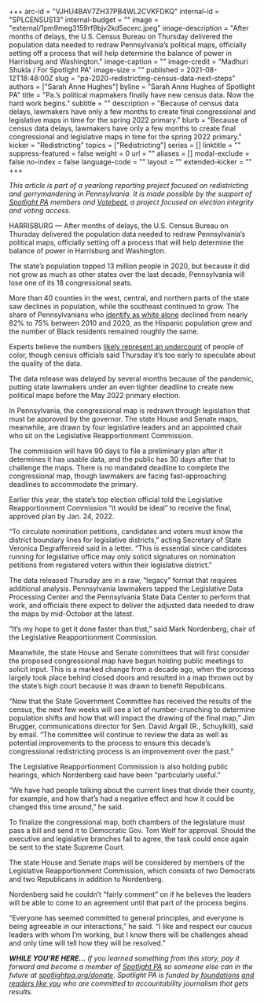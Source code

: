 +++
arc-id = "VJHU4BAV7ZH37PB4WL2CVKFDKQ"
internal-id = "SPLCENSUS13"
internal-budget = ""
image = "external/1pm9meg3159rf9bjv2kd5acerc.jpeg"
image-description = "After months of delays, the U.S. Census Bureau on Thursday delivered the population data needed to redraw Pennsylvania’s political maps, officially setting off a process that will help determine the balance of power in Harrisburg and Washington."
image-caption = ""
image-credit = "Madhuri Shukla / For Spotlight PA"
image-size = ""
published = 2021-08-12T18:48:00Z
slug = "pa-2020-redistricting-census-data-next-steps"
authors = ["Sarah Anne Hughes"]
byline = "Sarah Anne Hughes of Spotlight PA"
title = "Pa.’s political mapmakers finally have new census data. Now the hard work begins."
subtitle = ""
description = "Because of census data delays, lawmakers have only a few months to create final congressional and legislative maps in time for the spring 2022 primary."
blurb = "Because of census data delays, lawmakers have only a few months to create final congressional and legislative maps in time for the spring 2022 primary."
kicker = "Redistricting"
topics = ["Redistricting"]
series = []
linktitle = ""
suppress-featured = false
weight = 0
url = ""
aliases = []
modal-exclude = false
no-index = false
language-code = ""
layout = ""
extended-kicker = ""
+++

<i>This article is part of a yearlong reporting project focused on redistricting and gerrymandering in Pennsylvania. It is made possible by the support of </i><a href="https://www.spotlightpa.org/"><i>Spotlight PA</i></a><i> members and </i><a href="https://votebeat.org/"><i>Votebeat</i></a><i>, a project focused on election integrity and voting access.</i>

HARRISBURG — After months of delays, the U.S. Census Bureau on Thursday delivered the population data needed to redraw Pennsylvania’s political maps, officially setting off a process that will help determine the balance of power in Harrisburg and Washington.

The state’s population topped 13 million people in 2020, but because it did not grow as much as other states over the last decade, Pennsylvania will lose one of its 18 congressional seats.

More than 40 counties in the west, central, and northern parts of the state saw declines in population, while the southeast continued to grow. The share of Pennsylvanians who <a href="https://www.census.gov/library/visualizations/interactive/race-and-ethnicity-in-the-united-state-2010-and-2020-census.html" target="_blank">identify as white alone</a> declined from nearly 82% to 75% between 2010 and 2020, as the Hispanic population grew and the number of Black residents remained roughly the same.

<script src="https://www.spotlightpa.org/embed.js" async></script><div data-spl-embed-version="1" data-spl-src="https://www.spotlightpa.org/embeds/newsletter/"></div>

Experts believe the numbers <a href="https://www.npr.org/2021/08/12/1010222899/2020-census-race-ethnicity-data-categories-hispanic">likely represent an undercount</a> of people of color, though census officials said Thursday it’s too early to speculate about the quality of the data.

The data release was delayed by several months because of the pandemic, putting state lawmakers under an even tighter deadline to create new political maps before the May 2022 primary election.

In Pennsylvania, the congressional map is redrawn through legislation that must be approved by the governor. The state House and Senate maps, meanwhile, are drawn by four legislative leaders and an appointed chair who sit on the Legislative Reapportionment Commission.

The commission will have 90 days to file a preliminary plan after it determines it has usable data, and the public has 30 days after that to challenge the maps. There is no mandated deadline to complete the congressional map, though lawmakers are facing fast-approaching deadlines to accommodate the primary.

Earlier this year, the state’s top election official told the Legislative Reapportionment Commission “it would be ideal” to receive the final, approved plan by Jan. 24, 2022.

“To circulate nomination petitions, candidates and voters must know the district boundary lines for legislative districts,” acting Secretary of State Veronica Degraffenreid said in a letter. “This is essential since candidates running for legislative office may only solicit signatures on nomination petitions from registered voters within their legislative district.”

The data released Thursday are in a raw, “legacy” format that requires additional analysis. Pennsylvania lawmakers tapped the Legislative Data Processing Center and the Pennsylvania State Data Center to perform that work, and officials there expect to deliver the adjusted data needed to draw the maps by mid-October at the latest.

“It’s my hope to get it done faster than that,” said Mark Nordenberg, chair of the Legislative Reapportionment Commission.

Meanwhile, the state House and Senate committees that will first consider the proposed congressional map have begun holding public meetings to solicit input. This is a marked change from a decade ago, when the process largely took place behind closed doors and resulted in a map thrown out by the state’s high court because it was drawn to benefit Republicans.

“Now that the State Government Committee has received the results of the census, the next few weeks will see a lot of number-crunching to determine population shifts and how that will impact the drawing of the final map,” Jim Brugger, communications director for Sen. David Argall (R., Schuylkill), said by email. “The committee will continue to review the data as well as potential improvements to the process to ensure this decade’s congressional redistricting process is an improvement over the past.”

The Legislative Reapportionment Commission is also holding public hearings, which Nordenberg said have been “particularly useful.”

“We have had people talking about the current lines that divide their county, for example, and how that’s had a negative effect and how it could be changed this time around,” he said.

To finalize the congressional map, both chambers of the legislature must pass a bill and send it to Democratic Gov. Tom Wolf for approval. Should the executive and legislative branches fail to agree, the task could once again be sent to the state Supreme Court.

<script src="https://www.spotlightpa.org/embed.js" async></script><div data-spl-embed-version="1" data-spl-src="https://www.spotlightpa.org/embeds/donate/?teaser_text=If%20you%20learned%20something%20from%20this%20report%2C%20pay%20it%20forward%20and%20become%20a%20member%20of%20Spotlight%20PA%20so%20someone%20else%20can%20in%20the%20future."></div>

The state House and Senate maps will be considered by members of the Legislative Reapportionment Commission, which consists of two Democrats and two Republicans in addition to Nordenberg.

Nordenberg said he couldn’t “fairly comment” on if he believes the leaders will be able to come to an agreement until that part of the process begins.

“Everyone has seemed committed to general principles, and everyone is being agreeable in our interactions,” he said. “I like and respect our caucus leaders with whom I’m working, but I know there will be challenges ahead and only time will tell how they will be resolved.”

<i><b>WHILE YOU’RE HERE...</b></i><i> If you learned something from this story, pay it forward and become a member of </i><a href="https://www.spotlightpa.org/"><i>Spotlight PA</i></a><i> so someone else can in the future at </i><a href="https://www.spotlightpa.org/donate"><i>spotlightpa.org/donate</i></a><i>. Spotlight PA is funded by</i><a href="https://www.spotlightpa.org/support"><i> foundations</i></a><i> </i><a href="https://www.spotlightpa.org/support"><i>and readers like you</i></a><i> who are committed to accountability journalism that gets results.</i>
